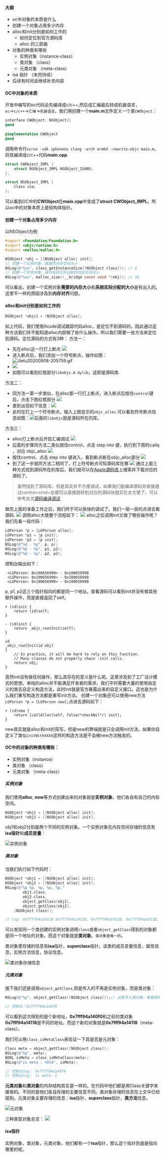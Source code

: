#### 大纲

* oc中对象的本质是什么
* 创建一个对象占用多少内存
* alloc和init分别是如何工作的
  * 如何定位到官方源码库
  * alloc 的三部曲
* 对象的种类有哪些
  * 实例对象（instance-class）
  * 类对象 （class）
  * 元类对象 （meta-class）
* isa 指针 （未完待续）
* 后续有时间会继续补充内容

#### OC中对象的本质

开发中编写的oc代码会先编译成c/c++,然后成汇编最后转成机器语言，`oc`→`c/c++`→`汇编`→`机器语言`。我们用创建一个**main.m**文件定义一个类`CWObject`：

```objective-c
interface CWObject: NSObject{}
@end
  
@implementation CWObject
@end
```

调用命令行`xcrun -sdk iphoneos clang -arch arm64 -rewrite-objc main.m`，将其编译成c/c++代码**main.cpp**.

```c++
struct CWObject_IMPL {
	struct NSObject_IMPL NSObject_IVARS;
};

struct NSObject_IMPL {
	Class isa;
};
```

可以看到OC中的**CWObject**在**main.cpp**中变成了**struct CWObject_IMPL**，所以oc中的对象本质上是结构体指针。

#### 创建一个对象占用多少内存
以NSObject为例

```objective-c
#import <Foundation/Foundation.h>
#import <objc/runtime.h>
#import <malloc/malloc.h>

NSObject *obj = [[NSObject alloc] init];
// 创建一个实例对象，需要的内存空间大小
NSLog(@"%zu", class_getInstanceSize([NSObject class]));	// 8
// 创建一个实例对象，操作系统实际分配的内存空间大小
NSLog(@"%zu", malloc_size((__bridge const void *)obj));	// 16
```

可以看出，创建一个实例对象**需要的内存大小**和**系统实际分配的大小**是有出入的。这里不一样的原因涉及到**内存对齐**问题。

#### alloc和init分别是如何工作的

```objective-c
NSObject *objc1 = [NSObject alloc];
```

如上代码，我们使用Xcode调试跟踪代码alloc，是定位不到源码的。因此通过这种方法我们并不能知道alloc内部做了些什么操作。所以我们需要一些方法来定位到源码。定位源码的方式有3种：
方法一：
* 先在alloc这一行打上断点
![](1240-20200909103322908.png)
* 进入断点后，我们添加一个符号断点，操作如图：
![Jietu20200908-205759.gif](strip-20200909103325111.gif)
* ![](1240.png)
* 如图可以看到红框部分`libobjc.A.dylib`，这即是源码库.

方法二：
* 同方法一第一步类似，在alloc那一行打上断点，进入断点后按住`control`键后，点击下图红框部分
![](1240-20200909103322910.png)
* 直到出现如下信息：![](1240-20200909103322850.png)
* 此时在打上一个符号断点，输入上图显示的`objc_alloc`.可以看到符号断点信息如图：![](1240-20200909103322957.png)后面的`libobjc`就是源码所在的库。

方法三：
* alloc打上断点后开启汇编调试
![](2251862-b59ee92b6955aa75.png)
* 后面的步骤同方法二类似按住control，点击 step into 键，执行到下图的callq ，对应 objc_alloc
![](2251862-6d0bf44459dcf9b2.png)
* 按住control，点击 step into 键进入，看到断点断在objc_alloc部分
![](2251862-2f645b3decb3f9a1.png)
* 到了这一步就同方法二相同了，打上符号断点可知源码库在哪
![](2251862-d6b57a5606d6bb43.png)
通过上面三种方式找到源码所在的库后，我们就可以在[Apple源码库](https://opensource.apple.com/tarballs/)上搜索并下载对应的源码了。

> 虽然找到了源码库，但是其实并不方便调试，如果我们能编译源码并直接通过control+cmd+左键可以直接跳转到对应的源码块就实在太方便了。可以参考此文[源码编译调试](https://juejin.im/post/6844904082226806792)

做完上面的准备工作之后，我们终于可以愉快的调试了。我们一层一层的点进去看源码.
![](strip.gif)
调用alloc大致整个流程如下：
![](1240-20200909103323024.png)
alloc之后调用init又做了哪些操作呢？我们先看一段代码：
```objective-c
LGPerson *p = [LGPerson alloc];
LGPerson *p1 = [p init];
LGPerson *p2 = [p init];
NSLog(@"%@ - %p", p, p);
NSLog(@"%@ - %p", p1, p1);
NSLog(@"%@ - %p", p2, p2);
```
控制台输出如下：
```
 <LGPerson: 0x100656990> - 0x100656990
 <LGPerson: 0x100656990> - 0x100656990
 <LGPerson: 0x100656990> - 0x100656990
```
p, p1, p2这三个指针指向的都是同一个地址。查看源码可以看到init并没有做其他额外操作，而是直接返回了self。
```
+ (id)init {
    return (id)self;
}

- (id)init {
    return _objc_rootInit(self);
}

id
_objc_rootInit(id obj)
{
    // In practice, it will be hard to rely on this function.
    // Many classes do not properly chain -init calls.
    return obj;
}
```
竟然init没有做任何操作，那么其存在的意义是什么呢。这里涉及到了工厂设计模式的思想。单纯的alloc并不能满足开发者的需求，我们平时需要大量的使用自定义的类去自定义构造方法，此时init就是官方暴露出来的自定义接口。这也是为什么我们重写构造方法都是重写init方法。
创建一个对象还可以使用new方法`LGPerson *p = [LGPerson new];`点进去源码如下：
```
+ (id)new {
    return [callAlloc(self, false/*checkNil*/) init];
}
```
new其实就是alloc和init的简写。但是new的弊端就是只会调用init方法，如果你自定义了类似`initWithXXXX`这样的构造方法是不会被new方法触发的。
#### OC中的对象的种类有哪些：

* 实例对象（instance）
* 类对象 （class）
* 元类对象 （meta-class）

##### 实例对象

我们使用**alloc**, **new**等方式创建出来的对象就是**实例对象**，他们各自有自己的内存空间。

```objective-c
NSObject *obj1 = [[NSObject alloc] init];
NSObject *obj2 = [[NSObject alloc] init];
```

obj1和obj2分别是两个不同的实例对象。一个实例对象在内存空间存储的信息有**isa指针**和**成员变量**：

![实例对象](1240-20200909103323001.png)

##### 类对象

当我们执行如下代码时：

```objective-c
NSObject *obj1 = [[NSObject alloc] init];
NSObject *obj2 = [[NSObject alloc] init];
NSLog(@"%p %p, %p, %p, %p,"
		obj1.class,
		obj2.class,
		object_getClass(obj1),
		object_getClass(obj2),
    [NSObject class]);

// log: 0x7fff94a14118 0x7fff94a14118, 0x7fff94a14118, 0x7fff94a14118, 0x7fff94a14118
```

可以发现同一个类创建的实例对象调用`class`或者`object_getClass`得到的对象都是同一个地址的对象。而这个对象就是**类对象**。`类对象是唯一的`。

类对象里存储的信息有**isa**指针，**superclass**指针，该类的成员变量信息，属性信息，实例方法信息，协议信息。

![类对象存储信息](1240-20200909103323317.png)

##### 元类对象

接下我们还是调用`object_getClass`,但是传入的不再是实例对象，而是类对象：

```objective-c
NSLog(@"%p", object_getClass([NSObject class]));// 这里传入类对象，看看得到了什么

// 控制台：0x7fff94a140f0
```

可以看到这次得到的是个新地址，**0x7fff94a140f0**和之前的类对象**0x7fff94a14118**是不同的地址。而这个新的对象就是**0x7fff94a14118**（meta-class）。

我们可以用`class_isMetaClass`来验证一下其是否是元对象：

```objective-c
Class meta = object_getClass([NSObject class]);
NSLog(@"%p", meta);
BOOL isMeta = class_isMetaClass(meta);
NSLog(@"is meta : %hhd", isMeta);

// 控制台log： 0x7fff94a140f0
// 控制台log： is meta: 1
```

**元类对象**和**类对象**的内存结构其实是一样的。在代码中他们都是用Class关键字来接收的。不同的是他们各自存储的主要信息不同。类对象存储的信息在上文中已经提到。元类对象主要存储的信息：**isa**指针，**superclass**指针，**类方法**信息。

![元对象](1240-20200909103323414.png)

三种类型对象总览：
![](1240-20200909103323296.png)

#### isa指针

实例对象，类对象，元类对象，他们都有一个**isa**指针，那么这个指针到底是指向哪里的呢。